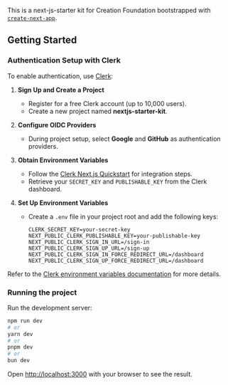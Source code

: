 This is a next-js-starter kit for Creation Foundation bootstrapped with [`create-next-app`](https://nextjs.org/docs/app/api-reference/cli/create-next-app).

## Getting Started
### Authentication Setup with Clerk

To enable authentication, use [Clerk](https://clerk.com/):

1. **Sign Up and Create a Project**  
    - Register for a free Clerk account (up to 10,000 users).
    - Create a new project named **nextjs-starter-kit**.

2. **Configure OIDC Providers**  
    - During project setup, select **Google** and **GitHub** as authentication providers.

3. **Obtain Environment Variables**  
    - Follow the [Clerk Next.js Quickstart](https://clerk.com/docs/quickstarts/nextjs) for integration steps.
    - Retrieve your `SECRET_KEY` and `PUBLISHABLE_KEY` from the Clerk dashboard.

4. **Set Up Environment Variables**  
    - Create a `.env` file in your project root and add the following keys:

      ```env
      CLERK_SECRET_KEY=your-secret-key
      NEXT_PUBLIC_CLERK_PUBLISHABLE_KEY=your-publishable-key
      NEXT_PUBLIC_CLERK_SIGN_IN_URL=/sign-in
      NEXT_PUBLIC_CLERK_SIGN_UP_URL=/sign-up
      NEXT_PUBLIC_CLERK_SIGN_IN_FORCE_REDIRECT_URL=/dashboard
      NEXT_PUBLIC_CLERK_SIGN_UP_FORCE_REDIRECT_URL=/dashboard
      ```

Refer to the [Clerk environment variables documentation](https://clerk.com/docs/deployments/clerk-environment-variables) for more details.

### Running the project
Run the development server:

```bash
npm run dev
# or
yarn dev
# or
pnpm dev
# or
bun dev
```

Open [http://localhost:3000](http://localhost:3000) with your browser to see the result.
